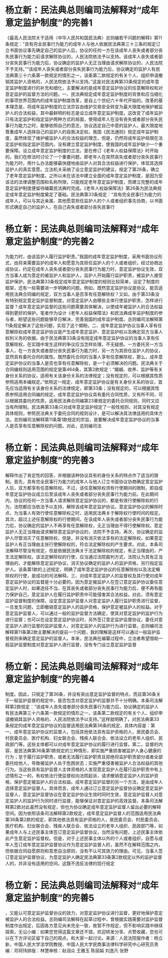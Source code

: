 # 杨立新：民法典总则编司法解释对“成年意定监护制度”的完善1

《最高人民法院关于适用〈中华人民共和国民法典〉总则编若干问题的解释》第11条规定：“具有完全民事行为能力的成年人与他人依据民法典第三十三条的规定订立书面协议事先确定自己的监护人后，协议的任何一方在该成年人丧失或者部分丧失民事行为能力前请求解除协议的，人民法院依法予以支持。该成年人丧失或者部分丧失民事行为能力后，协议确定的监护人无正当理由请求解除协议的，人民法院不予支持。”“该成年人丧失或者部分丧失民事行为能力后，协议确定的监护人有民法典第三十六条第一款规定的情形之一，该条第二款规定的有关个人、组织申请撤销其监护人资格的，人民法院依法予以支持。”这是对民法典第33条规定的成年意定监护制度进行的补充和细化，主要解决的是成年意定监护协议的任意解除权和对意定监护的监督方法的问题。一、民法典规定成年意定监护制度的背景和应当细化的事项世界范围内的成年监护制度改革，是自上个世纪六十年代开始的。改革的基本理念是，将成年监护制度的立法宗旨由维护交易安全转变为最大限度地保护被监护人的合法权益，其中最鲜明的标志是设立成年意定监护制度。这改变了成年监护只有法定监护和指定监护两种方式的局面，使得成年人在没有丧失或者部分丧失民事行为能力之时，能够依照自己的意志，协议选定自己中意的监护人，最大限度地尊重成年人选择自己的监护人的自我决定权。我国《民法通则》规定成年监护制度，虽然体现了维护被监护人的合法权益的理念，但是，仍然将成年监护局限在法定监护和指定监护范围内，没有建立意定监护制度，使我国的成年监护缺少一个重要保障。设立成年意定监护制度的立法，是在修订《老年人权益保障法》时开始的。我们在修法时讨论了一个重要问题，即老年人在突然丧失或者部分丧失民事行为能力时，用什么办法能够最快捷地由监护人对其合法权益进行保护，体现其选择监护人的真实意愿。立法机关采纳了设立意定监护的建议，规定了第26条，确立了老年意定监护制度。之所以未在该法中建立全面的成年意定监护制度，是因为受该法的法律调整范围和名称所限，只能规定老年意定监护制度，而建立完整的成年意定监护制度便留待编纂民法典时完成。《老年人权益保障法》第26条为民法典规定成年意定监护制度奠定了基础。民法典第33条规定：“具有完全民事行为能力的成年人，可以与其近亲属、其他愿意担任监护人的个人或者组织事先协商，以书面形式确定自己的监护人，在自己丧失或者部分丧失民事行

# 杨立新：民法典总则编司法解释对“成年意定监护制度”的完善2

为能力时，由该监护人履行监护职责。”我国的成年意定监护制度，采用书面协议形式，由将来需要监护的成年人和愿意为其担任监护人的个人或者组织，经过协商达成协议，约定在成年人丧失或者部分丧失民事行为能力时，意定监护协议生效，双方当事人成为意定的被监护人和监护人，监护人开始履行监护职责，被监护人接受监护保护。民法典第33条规定成年意定监护制度的规则比较简单，设定了制度的框架，还有一些需要进一步明确的问题。例如，既然意定监护协议是协议，能否适用民法典合同编的规定，双方当事人是否享有任意解除权？又如，由于第33条没有特别规定意定监护监督制度，对意定监护人由哪些主体行使监护职责，怎样进行监督？成年意定监护监督的这些问题需要具体解决，以使成年被监护人的合法权益得到更好的保护。笔者作为设计《老年人权益保障法》和民法典成年监护制度的参与者，盼望这些问题能够早日解决，完善我国的成年监护制度。总则编司法解释第11条规定解决了这些问题，实现了这个期盼。二、成年意定监护协议当事人享有任意解除权成年意定监护协议是产生成年意定监护、意定监护权以及确定双方当事人权利义务的依据。由于民法典第33条没有规定成年意定监护协议的当事人享有任意解除权，在实践中发生这样的争议应当怎样处理，不无疑惑。一方委托另一方当事人，在一方丧失或者部分丧失民事行为能力时，另一方为其担任监护人的协议，显然具有委托合同的属性。既然委托合同的当事人享有任意解除权，那么，成年意定监护协议的当事人是否也享有任意解除权，是一个必须解决的问题。民法典关于合同编规则适用范围的规定是第464条，其第2款规定：“婚姻、收养、监护等有关身份关系的协议，适用有关该身份关系的法律规定；没有规定的，可以根据其性质参照适用本编规定。”依照这一规定，成年意定监护协议是有关身份关系的协议，首先应当适用有关该身份关系的法律规定，即第33条；没有规定的，可以根据其性质参照适用合同编的规定。成年意定监护协议具有委托合同性质，又有所不同，可以根据其委托的性质，适用民法典合同编第23章规定的委托合同规则，同时又应当有所限制。民法典第33条只对成年意定监护规定了一般性规则，对其没有规定具体规则，参照民法典关于委托合同的规则设计，是可以解决其法律适用的具体方法。总则编司法解释第11条第1款规定的宗旨，是要解决成年意定监护协议的当事人是否享有任意解除权的问题。对此，总则编司法

# 杨立新：民法典总则编司法解释对“成年意定监护制度”的完善3

解释作出了肯定性的回答，并根据该种协议具有的身份关系的特点作了适当的限制。首先，具有完全民事行为能力的成年人与他人订立书面协议协商确定意定监护人后，双方都享有任意解除权。不过，该任意解除权须有行使期间的限制，即自成年意定监护协议成立后至该成年人丧失或者部分丧失民事行为能力前。在此期间内，协议的任何一方当事人请求解除意定监护协议的，都是有效行使解除权的行为，法院都应当依法予以支持，解除该成年意定监护协议。意定监护协议的解除时点，为当事人有效行使任意解除权之时，适用民法典关于解除权行使时间的规定。其次，超过上述任意解除权的行使期间，在该成年人丧失或者部分丧失民事行为能力后，协议确定的监护人不再享有任意解除权，无正当理由不得行使解除权。意定监护人无正当理由请求解除意定监护协议的，法院不予支持。再次，协议确定的监护人尽管消灭了任意解除权，但是，并没有消灭依法享有的法定解除权。如果意定监护人有正当理由主张行使解除权的，符合法定解除权的产生要求。对此，本条司法解释尽管没有规定，但是依据民法典关于法定解除权的规定，有正当理由的，产生法定解除权。该法定解除权的行使，应当通过法院裁判方式，法院认为其有正当理由的，才能解除意定监护协议，消灭协议确定的监护人的监护资格，另行指定监护人。该条第1款的上述规定，明确了成年意定监护协议的任意解除权以及法定解除权的行使，是成功的司法解释。三、对成年意定监护人的监督权及其行使对成年意定监护协议的监督是十分必要的。因为意定被监护人在签订意定监护协议委任意定监护人时，如果选任不当，在其丧失或者部分丧失民事行为能力后，便不再有能力保护自己，意定监护人在履行监护职责中可能侵害其合法权益。对此，须有意定监护监督制度的保障，设定意定监护监督人对意定监护人履行监护职责进行监督，一旦发生问题，立即撤销意定监护人的监护资格，保护意定被监护人的权益。对于意定监护监督人，可以通过一般的监护监督方法确定，使其对意定监护的监护行为进行监督；也可以在设定意定监护协议时，另外签订意定监护监督协议，委任对意定监护人进行监督的监护监督人，对意定监护人的监护行为进行监督。总则编司法解释第11条第2款主要解决的是前一个问题，我的理解是这样可以通过一般监护监督规则来确定意定监护的监督人。本来，民法典在编纂过程中，立法者希望借助一般监护监督制度对意定监护人进行监督，没有专门设立意定监护监督

# 杨立新：民法典总则编司法解释对“成年意定监护制度”的完善4

制度。因此，只规定了第36条，并没有突出意定监护监督的特点，而且第36条关于一般监护监督的规定中，是否包含对意定监护的监督并不十分明确。本条司法解释第2款规定：“该成年人丧失或者部分丧失民事行为能力后，协议确定的监护人有民法典第三十六条第一款规定的情形之一，该条第二款规定的有关个人、组织申请撤销其监护人资格的，人民法院依法予以支持。”这样就明确了，对民法典第33条规定的成年意定监护协议的监督适用民法典第36条的规定，具体内容是：第一，成年意定监护协议的监督人，包括其他依法具有监护资格的人，居民委员会、村民委员会、医疗机构、妇女联合会、残疾人联合会、依法设立的老年人组织、民政部门等。这些主体都可以对成年意定监护协议的履行进行监督。第二，监督的内容，是民法典第36条第1款规定的三种情形，即实施严重损害被监护人身心健康的行为；怠于履行监护职责，或者无法履行监护职责且拒绝将监护职责部分或者全部委托给他人，导致被监护人处于危困状态；实施严重侵害被监护人合法权益的其他行为。当这些具有监护监督人主体资格的人发现意定监护人在履行监护职责中有上述情形之一的，有权依法行使监督权向法院起诉，请求撤销意定监护人的监护资格，保护意定被监护人的合法权益。成年意定监护监督的另一个方法，是由成年人选择意定监护监督人。具体而言，成年人通过订立意定监护监督协议确定意定监护监督人，意定监护监督协议在意定监护协议生效时同时生效，意定监护监督人对意定监护人的监护行为同时进行监督，能够保证对意定监护的高效监督。本条司法解释第2款对此虽然没有规定，但也为协议确定成年意定监护监督人留出必要的解释空间。因为依照该条司法解释第2款规定，成年意定监护监督人的范围适用民法典第36条第2款的规定，即其他依法具有监护资格的人，居民委员会、村民委员会、医疗机构、妇女联合会、残疾人联合会、依法设立的老年人组织、民政部门等，如果成年人与上述民事主体签订意定监护监督协议，当然没有问题，上述民事主体依此产生意定监护监督权。但是，对于上述民事主体以外的个人或者组织，自愿与成年人签订成年意定监护监督协议作为意定监护监督人的，虽然不在解释范围之内，但依据合同自愿原则和意思自治原则，没有不认可其效力的理由。可见，当事人签订意定监护监督协议，为意定监护人确定民法典第33条第2款规定以外的监护监督人的，并非没有适用的空间。这既不违反法律的现行规定

# 杨立新：民法典总则编司法解释对“成年意定监护制度”的完善5

，又能认可意定监护监督协议的效力，对意定监护协议进行监督，更好地保护意定被监护人的合法权益。总则编司法解释在起草过程中，曾根据实践需要对监护监督制度作出规定，后因各方意见尚未完全一致，故暂不作规定，但不影响实践中继续探索。无讼小编：如果您觉得这篇文章还不错，欢迎转发分享、点赞收藏，您也可以在下方评论区留下自己的观点，和大家一起讨论。来源：人民法院报作者：杨立新，中国人民大学法学院教授、中国人民大学民商事法律科学研究中心研究员责编：邓珂玮排版：林慧审核：赵润众 王雅玉 陈丽娟 刘逸凡 张野

